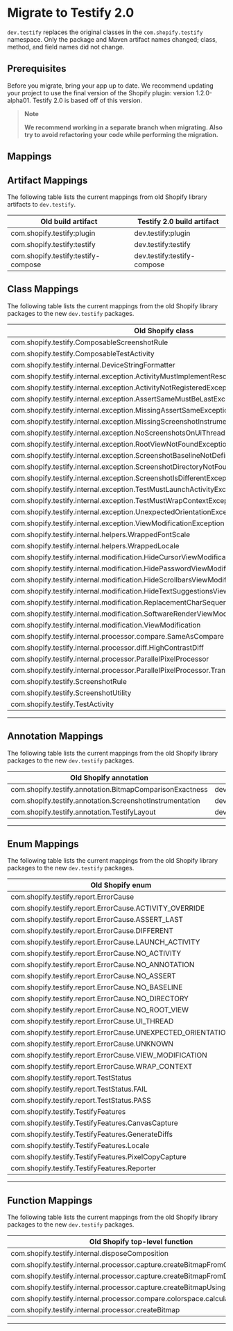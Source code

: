 # Migrate to Testify 2.0

`dev.testify` replaces the original classes in the `com.shopify.testify` namespace. Only the package and Maven artifact names changed; class, method, and field names did not change.

## Prerequisites

Before you migrate, bring your app up to date. We recommend updating your project to use the final version of the Shopify plugin: version 1.2.0-alpha01. Testify 2.0 is based off of this version.

> **Note**
>
> **We recommend working in a separate branch when migrating. Also try to avoid refactoring your code while performing the migration.**
>

## Mappings

## Artifact Mappings 

The following table lists the current mappings from old Shopify library artifacts to `dev.testify`.

| Old build artifact | Testify 2.0 build artifact |
| - | - |
| com.shopify.testify:plugin | dev.testify:plugin |
| com.shopify.testify:testify | dev.testify:testify |
| com.shopify.testify:testify-compose | dev.testify:testify-compose |

## Class Mappings

The following table lists the current mappings from the old Shopify library packages to the new `dev.testify` packages.

| Old Shopify class | New class |
| - | - |
| com.shopify.testify.ComposableScreenshotRule | dev.testify.ComposableScreenshotRule |
| com.shopify.testify.ComposableTestActivity | dev.testify.ComposableTestActivity |
| com.shopify.testify.internal.DeviceStringFormatter | dev.testify.internal.DeviceStringFormatter |
| com.shopify.testify.internal.exception.ActivityMustImplementResourceOverrideException | dev.testify.internal.exception.ActivityMustImplementResourceOverrideException |
| com.shopify.testify.internal.exception.ActivityNotRegisteredException | dev.testify.internal.exception.ActivityNotRegisteredException |
| com.shopify.testify.internal.exception.AssertSameMustBeLastException | dev.testify.internal.exception.AssertSameMustBeLastException |
| com.shopify.testify.internal.exception.MissingAssertSameException | dev.testify.internal.exception.MissingAssertSameException |
| com.shopify.testify.internal.exception.MissingScreenshotInstrumentationAnnotationException | dev.testify.internal.exception.MissingScreenshotInstrumentationAnnotationException |
| com.shopify.testify.internal.exception.NoScreenshotsOnUiThreadException | dev.testify.internal.exception.NoScreenshotsOnUiThreadException |
| com.shopify.testify.internal.exception.RootViewNotFoundException | dev.testify.internal.exception.RootViewNotFoundException |
| com.shopify.testify.internal.exception.ScreenshotBaselineNotDefinedException | dev.testify.internal.exception.ScreenshotBaselineNotDefinedException |
| com.shopify.testify.internal.exception.ScreenshotDirectoryNotFoundException | dev.testify.internal.exception.ScreenshotDirectoryNotFoundException |
| com.shopify.testify.internal.exception.ScreenshotIsDifferentException | dev.testify.internal.exception.ScreenshotIsDifferentException |
| com.shopify.testify.internal.exception.TestMustLaunchActivityException | dev.testify.internal.exception.TestMustLaunchActivityException |
| com.shopify.testify.internal.exception.TestMustWrapContextException | dev.testify.internal.exception.TestMustWrapContextException |
| com.shopify.testify.internal.exception.UnexpectedOrientationException | dev.testify.internal.exception.UnexpectedOrientationException |
| com.shopify.testify.internal.exception.ViewModificationException | dev.testify.internal.exception.ViewModificationException |
| com.shopify.testify.internal.helpers.WrappedFontScale | dev.testify.internal.helpers.WrappedFontScale |
| com.shopify.testify.internal.helpers.WrappedLocale | dev.testify.internal.helpers.WrappedLocale |
| com.shopify.testify.internal.modification.HideCursorViewModification | dev.testify.internal.modification.HideCursorViewModification |
| com.shopify.testify.internal.modification.HidePasswordViewModification | dev.testify.internal.modification.HidePasswordViewModification |
| com.shopify.testify.internal.modification.HideScrollbarsViewModification | dev.testify.internal.modification.HideScrollbarsViewModification |
| com.shopify.testify.internal.modification.HideTextSuggestionsViewModification | dev.testify.internal.modification.HideTextSuggestionsViewModification |
| com.shopify.testify.internal.modification.ReplacementCharSequence | dev.testify.internal.modification.ReplacementCharSequence |
| com.shopify.testify.internal.modification.SoftwareRenderViewModification | dev.testify.internal.modification.SoftwareRenderViewModification |
| com.shopify.testify.internal.modification.ViewModification | dev.testify.internal.modification.ViewModification |
| com.shopify.testify.internal.processor.compare.SameAsCompare | dev.testify.internal.processor.compare.SameAsCompare |
| com.shopify.testify.internal.processor.diff.HighContrastDiff | dev.testify.internal.processor.diff.HighContrastDiff |
| com.shopify.testify.internal.processor.ParallelPixelProcessor | dev.testify.internal.processor.ParallelPixelProcessor |
| com.shopify.testify.internal.processor.ParallelPixelProcessor.TransformResult | dev.testify.internal.processor.ParallelPixelProcessor.TransformResult |
| com.shopify.testify.ScreenshotRule | dev.testify.ScreenshotRule |
| com.shopify.testify.ScreenshotUtility | dev.testify.ScreenshotUtility |
| com.shopify.testify.TestActivity | dev.testify.TestActivity |

---

## Annotation Mappings

The following table lists the current mappings from the old Shopify library packages to the new `dev.testify` packages.

| Old Shopify annotation | New annotation |
| - | - |
| com.shopify.testify.annotation.BitmapComparisonExactness | dev.testify.annotation.BitmapComparisonExactness |
| com.shopify.testify.annotation.ScreenshotInstrumentation | dev.testify.annotation.ScreenshotInstrumentation |
| com.shopify.testify.annotation.TestifyLayout | dev.testify.annotation.TestifyLayout |

---

## Enum Mappings

The following table lists the current mappings from the old Shopify library packages to the new `dev.testify` packages.

| Old Shopify enum | New enum |
| - | - |
| com.shopify.testify.report.ErrorCause | dev.testify.report.ErrorCause |
| com.shopify.testify.report.ErrorCause.ACTIVITY_OVERRIDE | dev.testify.report.ErrorCause.ACTIVITY_OVERRIDE |
| com.shopify.testify.report.ErrorCause.ASSERT_LAST | dev.testify.report.ErrorCause.ASSERT_LAST |
| com.shopify.testify.report.ErrorCause.DIFFERENT | dev.testify.report.ErrorCause.DIFFERENT |
| com.shopify.testify.report.ErrorCause.LAUNCH_ACTIVITY | dev.testify.report.ErrorCause.LAUNCH_ACTIVITY |
| com.shopify.testify.report.ErrorCause.NO_ACTIVITY | dev.testify.report.ErrorCause.NO_ACTIVITY |
| com.shopify.testify.report.ErrorCause.NO_ANNOTATION | dev.testify.report.ErrorCause.NO_ANNOTATION |
| com.shopify.testify.report.ErrorCause.NO_ASSERT | dev.testify.report.ErrorCause.NO_ASSERT |
| com.shopify.testify.report.ErrorCause.NO_BASELINE | dev.testify.report.ErrorCause.NO_BASELINE |
| com.shopify.testify.report.ErrorCause.NO_DIRECTORY | dev.testify.report.ErrorCause.NO_DIRECTORY |
| com.shopify.testify.report.ErrorCause.NO_ROOT_VIEW | dev.testify.report.ErrorCause.NO_ROOT_VIEW |
| com.shopify.testify.report.ErrorCause.UI_THREAD | dev.testify.report.ErrorCause.UI_THREAD |
| com.shopify.testify.report.ErrorCause.UNEXPECTED_ORIENTATION | dev.testify.report.ErrorCause.UNEXPECTED_ORIENTATION |
| com.shopify.testify.report.ErrorCause.UNKNOWN | dev.testify.report.ErrorCause.UNKNOWN |
| com.shopify.testify.report.ErrorCause.VIEW_MODIFICATION | dev.testify.report.ErrorCause.VIEW_MODIFICATION |
| com.shopify.testify.report.ErrorCause.WRAP_CONTEXT | dev.testify.report.ErrorCause.WRAP_CONTEXT |
| com.shopify.testify.report.TestStatus | dev.testify.report.TestStatus |
| com.shopify.testify.report.TestStatus.FAIL | dev.testify.report.TestStatus.FAIL |
| com.shopify.testify.report.TestStatus.PASS | dev.testify.report.TestStatus.PASS |
| com.shopify.testify.TestifyFeatures | dev.testify.TestifyFeatures |
| com.shopify.testify.TestifyFeatures.CanvasCapture | dev.testify.TestifyFeatures.CanvasCapture |
| com.shopify.testify.TestifyFeatures.GenerateDiffs | dev.testify.TestifyFeatures.GenerateDiffs |
| com.shopify.testify.TestifyFeatures.Locale | dev.testify.TestifyFeatures.Locale |
| com.shopify.testify.TestifyFeatures.PixelCopyCapture | dev.testify.TestifyFeatures.PixelCopyCapture |
| com.shopify.testify.TestifyFeatures.Reporter | dev.testify.TestifyFeatures.Reporter |

---

## Function Mappings

The following table lists the current mappings from the old Shopify library packages to the new `dev.testify` packages.

| Old Shopify top-level function | New top-level function |
| - | - |
| com.shopify.testify.internal.disposeComposition | dev.testify.internal.disposeComposition |
| com.shopify.testify.internal.processor.capture.createBitmapFromCanvas | dev.testify.internal.processor.capture.createBitmapFromCanvas |
| com.shopify.testify.internal.processor.capture.createBitmapFromDrawingCache | dev.testify.internal.processor.capture.createBitmapFromDrawingCache |
| com.shopify.testify.internal.processor.capture.createBitmapUsingPixelCopy | dev.testify.internal.processor.capture.createBitmapUsingPixelCopy |
| com.shopify.testify.internal.processor.compare.colorspace.calculateDeltaE | dev.testify.internal.processor.compare.colorspace.calculateDeltaE |
| com.shopify.testify.internal.processor.createBitmap | dev.testify.internal.processor.createBitmap |

---
